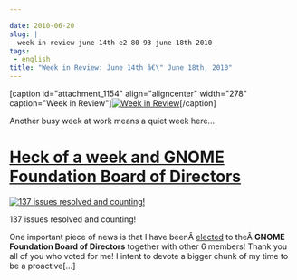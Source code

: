 ```yaml
---

date: 2010-06-20
slug: |
  week-in-review-june-14th-e2-80-93-june-18th-2010
tags:
 - english
title: "Week in Review: June 14th â€\" June 18th, 2010"
---
```


\[caption id="attachment_1154" align="aligncenter" width="278"
caption="Week in Review"\][![Week in
Review](http://www.ogmaciel.com/wp-content/uploads/2010/06/dog_review-278x300.jpg)](http://www.ogmaciel.com/wp-content/uploads/2010/06/dog_review.jpg)\[/caption\]

Another busy week at work means a quiet week here...

# [Heck of a week and GNOME Foundation Board of Directors](http://www.ogmaciel.com/?p=1115)

[![137 issues resolved and
counting!](http://www.ogmaciel.com/wp-content/uploads/2010/06/dashboard-300x233.png)](http://www.ogmaciel.com/wp-content/uploads/2010/06/dashboard.png)

137 issues resolved and counting!

One important piece of news is that I have
beenÂ [elected](http://foundation.gnome.org/vote/results.php?election_id=14)
to theÂ **GNOME Foundation Board of Directors** together with other 6
members! Thank you all of you who voted for me! I intent to devote a
bigger chunk of my time to be a proactive\[...\]

